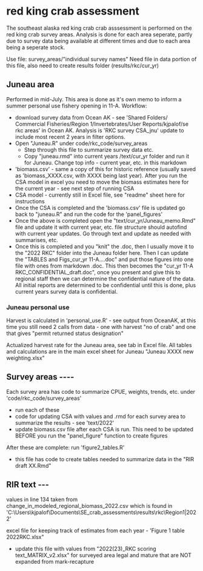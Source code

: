 # red king crab assessment 

The southeast alaska red king crab crab asssessment is performed on the red king crab survey areas. 
Analysis is done for each area seperate, partly due to survey data being available at different times and due to each area being a seperate stock.

Use file: survey_areas/"individual survey names"
Need file in data portion of this file, also need to create results folder (results/rkc/cur_yr)


## Juneau area 
Performed in mid-July. This area is done as it's own memo to inform a summer personal use fishery opening in 11-A. 
Workflow:
  - download survey data from Ocean AK - see 'Shared Folders/ Commercial Fisheries/Region   1/Invertebrates/User Reports/kjpalof/se rkc areas' in Ocean AK. Analysis is 'RKC survey CSA_jnu' update to include most recent 2 years in filter options.
  - Open "Juneau.R" under code/rkc_code/survey_areas
    - Step through this file to summarize survey data etc. 
    - Copy "juneau.rmd" into current years /text/cur_yr folder and run it for Juneau. Change top info - current year, etc. in this markdown
  - 'biomass.csv' - same a copy of this for historic reference (usually saved as 'biomass_XXXX.csv, with XXXX being last year). After you run the CSA model in excel you need to move the biomass estimates here for the current year - see next step of running CSA
  - CSA model - currently still in Excel file, see "readme" sheet here for instructions
  - Once the CSA is completed and the 'biomass.csv' file is updated go back to "juneau.R" and run the code for the 'panel_figures'
  - Once the above is completed open the "text/cur_yr/Juneau_memo.Rmd" file and update it with current year, etc. file structure should autofind with current year updates. Go through text and update as needed with summarises, etc. 
  - Once this is completed and you "knit" the .doc, then I usually move it to the "2022 RKC" folder into the Juneau folder here. Then I can update the "TABLES and Figs_cur_yr 11-A....doc" and put those figures into one file with ones from markdown .doc. This then becomes the "cur_yr 11-A RKC_CONFIDENTIAL_draft.doc", once you present and give this to regional staff then we can determine the confidential nature of the data. All initial reports are determined to be confidential until this is done, plus current years survey data is confidential.
  

### Juneau personal use
Harvest is calculated in 'personal_use.R' - see output from OceanAK, at this time you still need 2 calls from data - one with harvest "no of crab" and one that gives "permit returned status designation"

Actualized harvest rate for the Juneau area, see tab in Excel file. All tables and calculations are in the main excel sheet for Juneau "Juneau XXXX new weighting.xlsx"


## Survey areas ----
Each survey area has code to summarize CPUE, weights, trends, etc. under 'code/rkc_code/survey_areas'
- run each of these
- code for updating CSA with values and .rmd for each survey area to summarize the results - see 'text/2022'
- update biomass.csv file after each CSA is run. This need to be updated BEFORE you run the "panel_figure" function to create figures

After these are complete: 
run 'figure2_tables.R'
- this file has code to create tables needed to summarize data in the "RIR draft XX.Rmd"


## RIR text ---
values in line 134 taken from change_in_modeled_regional_biomass_2022.csv
which is found in 'C:\Users\kjpalof\Documents\SE_crab_assessments\results\rkc\Region1|2022'

excel file for keeping track of estimates from each year - 'Figure 1 table 2022RKC.xlsx"
- update this file with values from "2022(23)_RKC scoring text_MATRIX_v2.xlsx" for surveyed area legal and mature that are NOT expanded from mark-recapture
